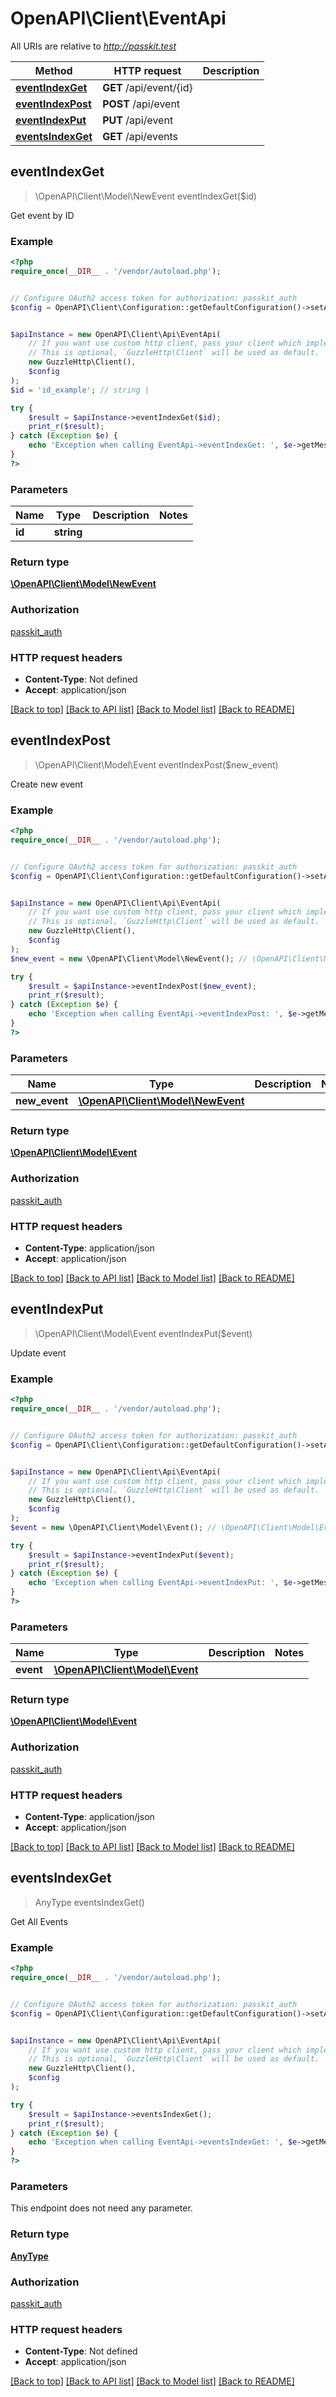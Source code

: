# OpenAPI\Client\EventApi

All URIs are relative to *http://passkit.test*

Method | HTTP request | Description
------------- | ------------- | -------------
[**eventIndexGet**](EventApi.md#eventIndexGet) | **GET** /api/event/{id} | 
[**eventIndexPost**](EventApi.md#eventIndexPost) | **POST** /api/event | 
[**eventIndexPut**](EventApi.md#eventIndexPut) | **PUT** /api/event | 
[**eventsIndexGet**](EventApi.md#eventsIndexGet) | **GET** /api/events | 



## eventIndexGet

> \OpenAPI\Client\Model\NewEvent eventIndexGet($id)



Get event by ID

### Example

```php
<?php
require_once(__DIR__ . '/vendor/autoload.php');


// Configure OAuth2 access token for authorization: passkit_auth
$config = OpenAPI\Client\Configuration::getDefaultConfiguration()->setAccessToken('YOUR_ACCESS_TOKEN');


$apiInstance = new OpenAPI\Client\Api\EventApi(
    // If you want use custom http client, pass your client which implements `GuzzleHttp\ClientInterface`.
    // This is optional, `GuzzleHttp\Client` will be used as default.
    new GuzzleHttp\Client(),
    $config
);
$id = 'id_example'; // string | 

try {
    $result = $apiInstance->eventIndexGet($id);
    print_r($result);
} catch (Exception $e) {
    echo 'Exception when calling EventApi->eventIndexGet: ', $e->getMessage(), PHP_EOL;
}
?>
```

### Parameters


Name | Type | Description  | Notes
------------- | ------------- | ------------- | -------------
 **id** | **string**|  |

### Return type

[**\OpenAPI\Client\Model\NewEvent**](../Model/NewEvent.md)

### Authorization

[passkit_auth](../../README.md#passkit_auth)

### HTTP request headers

- **Content-Type**: Not defined
- **Accept**: application/json

[[Back to top]](#) [[Back to API list]](../../README.md#documentation-for-api-endpoints)
[[Back to Model list]](../../README.md#documentation-for-models)
[[Back to README]](../../README.md)


## eventIndexPost

> \OpenAPI\Client\Model\Event eventIndexPost($new_event)



Create new event

### Example

```php
<?php
require_once(__DIR__ . '/vendor/autoload.php');


// Configure OAuth2 access token for authorization: passkit_auth
$config = OpenAPI\Client\Configuration::getDefaultConfiguration()->setAccessToken('YOUR_ACCESS_TOKEN');


$apiInstance = new OpenAPI\Client\Api\EventApi(
    // If you want use custom http client, pass your client which implements `GuzzleHttp\ClientInterface`.
    // This is optional, `GuzzleHttp\Client` will be used as default.
    new GuzzleHttp\Client(),
    $config
);
$new_event = new \OpenAPI\Client\Model\NewEvent(); // \OpenAPI\Client\Model\NewEvent | 

try {
    $result = $apiInstance->eventIndexPost($new_event);
    print_r($result);
} catch (Exception $e) {
    echo 'Exception when calling EventApi->eventIndexPost: ', $e->getMessage(), PHP_EOL;
}
?>
```

### Parameters


Name | Type | Description  | Notes
------------- | ------------- | ------------- | -------------
 **new_event** | [**\OpenAPI\Client\Model\NewEvent**](../Model/NewEvent.md)|  |

### Return type

[**\OpenAPI\Client\Model\Event**](../Model/Event.md)

### Authorization

[passkit_auth](../../README.md#passkit_auth)

### HTTP request headers

- **Content-Type**: application/json
- **Accept**: application/json

[[Back to top]](#) [[Back to API list]](../../README.md#documentation-for-api-endpoints)
[[Back to Model list]](../../README.md#documentation-for-models)
[[Back to README]](../../README.md)


## eventIndexPut

> \OpenAPI\Client\Model\Event eventIndexPut($event)



Update event

### Example

```php
<?php
require_once(__DIR__ . '/vendor/autoload.php');


// Configure OAuth2 access token for authorization: passkit_auth
$config = OpenAPI\Client\Configuration::getDefaultConfiguration()->setAccessToken('YOUR_ACCESS_TOKEN');


$apiInstance = new OpenAPI\Client\Api\EventApi(
    // If you want use custom http client, pass your client which implements `GuzzleHttp\ClientInterface`.
    // This is optional, `GuzzleHttp\Client` will be used as default.
    new GuzzleHttp\Client(),
    $config
);
$event = new \OpenAPI\Client\Model\Event(); // \OpenAPI\Client\Model\Event | 

try {
    $result = $apiInstance->eventIndexPut($event);
    print_r($result);
} catch (Exception $e) {
    echo 'Exception when calling EventApi->eventIndexPut: ', $e->getMessage(), PHP_EOL;
}
?>
```

### Parameters


Name | Type | Description  | Notes
------------- | ------------- | ------------- | -------------
 **event** | [**\OpenAPI\Client\Model\Event**](../Model/Event.md)|  |

### Return type

[**\OpenAPI\Client\Model\Event**](../Model/Event.md)

### Authorization

[passkit_auth](../../README.md#passkit_auth)

### HTTP request headers

- **Content-Type**: application/json
- **Accept**: application/json

[[Back to top]](#) [[Back to API list]](../../README.md#documentation-for-api-endpoints)
[[Back to Model list]](../../README.md#documentation-for-models)
[[Back to README]](../../README.md)


## eventsIndexGet

> AnyType eventsIndexGet()



Get All Events

### Example

```php
<?php
require_once(__DIR__ . '/vendor/autoload.php');


// Configure OAuth2 access token for authorization: passkit_auth
$config = OpenAPI\Client\Configuration::getDefaultConfiguration()->setAccessToken('YOUR_ACCESS_TOKEN');


$apiInstance = new OpenAPI\Client\Api\EventApi(
    // If you want use custom http client, pass your client which implements `GuzzleHttp\ClientInterface`.
    // This is optional, `GuzzleHttp\Client` will be used as default.
    new GuzzleHttp\Client(),
    $config
);

try {
    $result = $apiInstance->eventsIndexGet();
    print_r($result);
} catch (Exception $e) {
    echo 'Exception when calling EventApi->eventsIndexGet: ', $e->getMessage(), PHP_EOL;
}
?>
```

### Parameters

This endpoint does not need any parameter.

### Return type

[**AnyType**](../Model/AnyType.md)

### Authorization

[passkit_auth](../../README.md#passkit_auth)

### HTTP request headers

- **Content-Type**: Not defined
- **Accept**: application/json

[[Back to top]](#) [[Back to API list]](../../README.md#documentation-for-api-endpoints)
[[Back to Model list]](../../README.md#documentation-for-models)
[[Back to README]](../../README.md)

